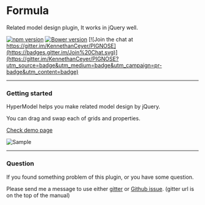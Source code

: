 # Formula

Related model design plugin, It works in jQuery well.

[![npm version](https://badge.fury.io/js/hypermodel.svg)](https://badge.fury.io/js/hypermodel) [![Bower version](https://badge.fury.io/bo/hypermodel.svg)](https://badge.fury.io/bo/hypermodel) [![Join the chat at https://gitter.im/KennethanCeyer/PIGNOSE](https://badges.gitter.im/Join%20Chat.svg)](https://gitter.im/KennethanCeyer/PIGNOSE?utm_source=badge&utm_medium=badge&utm_campaign=pr-badge&utm_content=badge)

----

### Getting started

HyperModel helps you make related model design by jQuery.

You can drag and swap each of grids and properties.

[Check demo page](http://www.pigno.se/barn/PIGNOSE-HyperModel)

![Sample](http://www.nhpcw.com/upload/%2528PNG%2B%25EC%259D%25B4%25EB%25AF%25B8%25EC%25A7%2580%252C%2B984x720%2B%25ED%2594%25BD%25EC%2585%2580%2529%2B-%2B%25ED%2581%25AC%25EA%25B8%25B0%2B%252883%2525%2529_071916054711.png)

----

### Question

If you found something problem of this plugin, or you have some question.

Please send me a message to use either [gitter](https://gitter.im/KennethanCeyer/PIGNOSE) or [Github issue](https://github.com/KennethanCeyer/HyperModel/issues). (gitter url is on the top of the manual)

